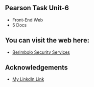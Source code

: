 ## Pearson Task Unit-6 
- Front-End Web
- 5 Docs
## You can visit the web here:
- [Berimbolo Security Services](https://frisky0a.github.io/Task-6/)
## Acknowledgements
 - [My LinkdIn Link](www.linkedin.com/in/adam-ahmed-linkdin)
